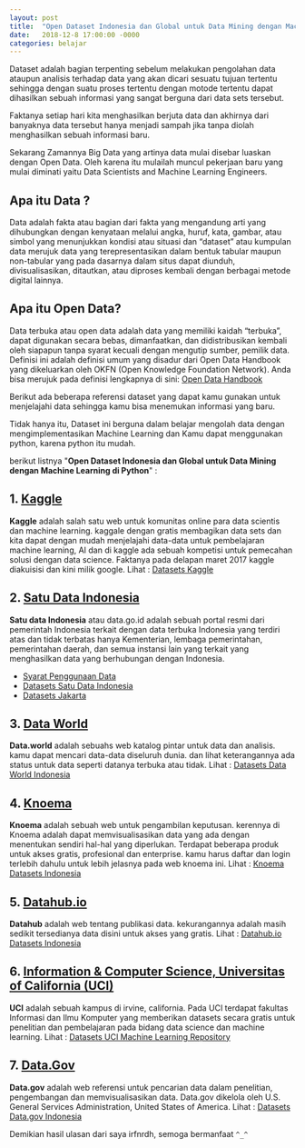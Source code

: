 ```yaml
---
layout: post
title:  "Open Dataset Indonesia dan Global untuk Data Mining dengan Machine Learning di Python"
date:   2018-12-8 17:00:00 -0000
categories: belajar
---
```


<p class="intro"><span class="dropcap">D</span>ataset adalah bagian terpenting sebelum melakukan pengolahan data ataupun analisis terhadap data yang akan dicari sesuatu tujuan tertentu sehingga dengan suatu proses tertentu dengan motode tertentu dapat dihasilkan sebuah informasi yang sangat berguna dari data sets tersebut.</p>

Faktanya setiap hari kita menghasilkan berjuta data dan akhirnya dari banyaknya data tersebut hanya menjadi sampah jika tanpa diolah menghasilkan sebuah informasi baru. 

Sekarang Zamannya Big Data yang artinya data mulai disebar luaskan dengan Open Data. Oleh karena itu mulailah muncul pekerjaan baru yang mulai diminati yaitu Data Scientists and Machine Learning Engineers.

## Apa itu Data ?

Data adalah fakta atau bagian dari fakta yang mengandung arti yang dihubungkan dengan kenyataan melalui angka, huruf, kata, gambar, atau simbol yang menunjukkan kondisi atau situasi dan “dataset” atau kumpulan data merujuk data yang terepresentasikan dalam bentuk tabular maupun non-tabular yang pada dasarnya dalam situs dapat diunduh, divisualisasikan, ditautkan, atau diproses kembali dengan berbagai metode digital lainnya.

## Apa itu Open Data?

Data terbuka atau open data adalah data yang memiliki kaidah “terbuka”, dapat digunakan secara bebas, dimanfaatkan, dan didistribusikan kembali oleh siapapun tanpa syarat kecuali dengan mengutip sumber, pemilik data. Definisi ini adalah definisi umum yang disadur dari Open Data Handbook yang dikeluarkan oleh OKFN (Open Knowledge Foundation Network). Anda bisa merujuk pada definisi lengkapnya di sini: [Open Data Handbook](http://opendatahandbook.org/en/what-is-open-data/)

Berikut ada beberapa referensi dataset yang dapat kamu gunakan untuk menjelajahi data sehingga kamu bisa menemukan informasi yang baru. 

Tidak hanya itu, Dataset ini berguna dalam belajar mengolah data dengan mengimplementasikan Machine Learning dan Kamu dapat menggunakan python, karena python itu mudah.

berikut listnya "**Open Dataset Indonesia dan Global untuk Data Mining dengan Machine Learning di Python**" :

## 1. [Kaggle](https://Kaggle.com)
**Kaggle** adalah salah satu web untuk komunitas online para data scientis dan machine learning. kaggale dengan gratis membagikan data sets dan kita dapat dengan mudah menjelajahi data-data untuk pembelajaran machine learning, AI dan di kaggle ada sebuah kompetisi untuk pemecahan solusi dengan data science. Faktanya pada delapan maret 2017 kaggle diakuisisi dan kini milik google.
Lihat : [Datasets Kaggle](https://www.kaggle.com/datasets)

## 2. [Satu Data Indonesia](https://data.go.id/) 
**Satu data Indonesia** atau data.go.id adalah sebuah portal resmi dari pemerintah Indonesia terkait dengan data terbuka Indonesia yang terdiri atas dan tidak terbatas hanya Kementerian, lembaga pemerintahan, pemerintahan daerah, dan semua instansi lain yang terkait yang menghasilkan data yang berhubungan dengan Indonesia. 
- [Syarat Penggunaan Data](https://data.go.id/persyaratan-penggunaan/)
- [Datasets Satu Data Indonesia](https://data.go.id/dataset)
- [Datasets Jakarta](http://data.jakarta.go.id/dataset)

## 3. [Data World](https://data.world)
**Data.world** adalah sebuahs web katalog pintar untuk data dan analisis. kamu dapat mencari data-data diseluruh dunia. dan lihat keterangannya ada status untuk data seperti datanya terbuka atau tidak.
Lihat : [Datasets Data World Indonesia](https://data.world/datasets/indonesia)

## 4. [Knoema](https://knoema.com/)
**Knoema** adalah sebuah web untuk pengambilan keputusan. kerennya di Knoema adalah dapat memvisualisasikan data yang ada dengan menentukan sendiri hal-hal yang diperlukan. Terdapat beberapa produk untuk akses gratis, profesional dan enterprise. kamu harus daftar dan login terlebih dahulu untuk lebih jelasnya pada web knoema ini.
Lihat : [Knoema Datasets Indonesia](http://knoema.com/atlas/topics/Indonesia/)

## 5. [Datahub.io](https://datahub.io/)
**Datahub** adalah web tentang publikasi data. kekurangannya adalah masih sedikit tersedianya data disini untuk akses yang gratis.
Lihat : [Datahub.io Datasets Indonesia](https://datahub.io/search?q=Indonesia)

## 6. [Information & Computer Science, Universitas of California (UCI)](https://ics.uci.edu/)
**UCI** adalah sebuah kampus di irvine, california. Pada UCI terdapat fakultas Informasi dan Ilmu Komputer yang memberikan datasets secara gratis untuk penelitian dan pembelajaran pada bidang data science dan machine learning.
Lihat : [Datasets UCI Machine Learning Repository](https://archive.ics.uci.edu/ml/datasets.html)

## 7. [Data.Gov](https://data.gov)

**Data.gov** adalah web referensi untuk pencarian data dalam penelitian, pengembangan dan memvisualisasikan data. Data.gov dikelola oleh U.S. General Services Administration, United States of America.
Lihat : [Datasets Data.gov Indonesia](https://catalog.data.gov/dataset?q=Indonesia&sort=views_recent+desc&as_sfid=AAAAAAXdgKHWtMUbunSzOyROvZi_vuhX-_n0uZeDjLalz12i9TZPetqud_B0W_KaRUe9s3Vvsn6hV60-jF8cdzWhfXpBtpw3LTCTVZXV9Gto5F_khwJrEnT2GrGuwdys94OEa4A%3D&as_fid=f2eda0633aa46cbee9efa926f5cf794e79c716f6&ext_location=&ext_bbox=&ext_prev_extent=-142.03125%2C2.4601811810210052%2C-59.0625%2C58.63121664342478)

Demikian hasil ulasan dari saya irfnrdh, semoga bermanfaat `^_^`
